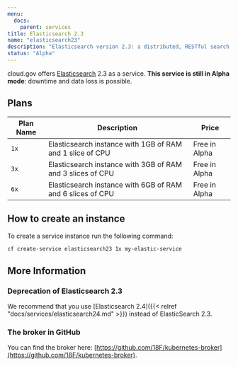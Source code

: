 ```yaml
---
menu:
  docs:
    parent: services
title: Elasticsearch 2.3
name: "elasticsearch23"
description: "Elasticsearch version 2.3: a distributed, RESTful search and analytics engine"
status: "Alpha"
---
```


cloud.gov offers [Elasticsearch](https://www.elastic.co/) 2.3 as a service. **This service is still in Alpha mode**: downtime and data loss is possible.

## Plans

Plan Name | Description | Price
--------- | ----------- | -----
`1x` | Elasticsearch instance with 1GB of RAM and 1 slice of CPU | Free in Alpha
`3x` | Elasticsearch instance with 3GB of RAM and 3 slices of CPU | Free in Alpha
`6x` | Elasticsearch instance with 6GB of RAM and 6 slices of CPU | Free in Alpha

## How to create an instance

To create a service instance run the following command:

```bash
cf create-service elasticsearch23 1x my-elastic-service
```

## More Information

### Deprecation of Elasticsearch 2.3

We recommend that you use [Elasticsearch 2.4]({{< relref "docs/services/elasticsearch24.md" >}}) instead of ElasticSearch 2.3.

### The broker in GitHub

You can find the broker here: [https://github.com/18F/kubernetes-broker](https://github.com/18F/kubernetes-broker).
